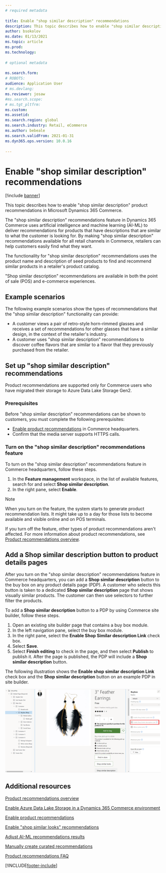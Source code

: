 ```yaml
---
# required metadata

title: Enable "shop similar description" recommendations
description: This topic describes how to enable "shop similar description" product recommendations in Microsoft Dynamics 365 Commerce.
author: bsokolov
ms.date: 01/13/2021
ms.topic: article
ms.prod: 
ms.technology: 

# optional metadata

ms.search.form: 
# ROBOTS: 
audience: Application User
# ms.devlang: 
ms.reviewer: josaw
#ms.search.scope: 
# ms.tgt_pltfrm: 
ms.custom: 
ms.assetid: 
ms.search.region: global
ms.search.industry: Retail, eCommerce
ms.author: bebeale
ms.search.validFrom: 2021-01-31
ms.dyn365.ops.version: 10.0.16

---
```


# Enable "shop similar description" recommendations

[!include [banner](includes/banner.md)]

This topic describes how to enable "shop similar description" product recommendations in Microsoft Dynamics 365 Commerce.

The "shop similar description" recommendations feature in Dynamics 365 Commerce uses artificial intelligence and machine learning (AI-ML) to deliver recommendations for products that have descriptions that are similar to what the customer is looking for. By making "shop similar description" recommendations available for all retail channels in Commerce, retailers can help customers easily find what they want.

The functionality for "shop similar description" recommendations uses the product name and description of seed products to find and recommend similar products in a retailer's product catalog.

"Shop similar description" recommendations are available in both the point of sale (POS) and e-commerce experiences.

## Example scenarios

The following example scenarios show the types of recommendations that the "shop similar description" functionality can provide:

- A customer views a pair of retro-style horn-rimmed glasses and receives a set of recommendations for other glasses that have a similar design, in the context of the retailer's industry.
- A customer uses "shop similar description" recommendations to discover coffee flavors that are similar to a flavor that they previously purchased from the retailer.

## Set up "shop similar description" recommendations

Product recommendations are supported only for Commerce users who have migrated their storage to Azure Data Lake Storage Gen2.

### Prerequisites

Before "shop similar description" recommendations can be shown to customers, you must complete the following prerequisites:

- [Enable product recommendations](enable-product-recommendations.md) in Commerce headquarters.
- Confirm that the media server supports HTTPS calls.

### Turn on the "shop similar description" recommendations feature

To turn on the "shop similar description" recommendations feature in Commerce headquarters, follow these steps.

1. In the **Feature management** workspace, in the list of available features, search for and select **Shop similar description**.
1. In the right pane, select **Enable**.

> [!NOTE]
> When you turn on the feature, the system starts to generate product recommendation lists. It might take up to a day for those lists to become available and visible online and on POS terminals.
>
> If you turn off the feature, other types of product recommendations aren't affected. For more information about product recommendations, see [Product recommendations overview](product-recommendations.md).

## Add a Shop similar description button to product details pages

After you turn on the "shop similar description" recommendations feature in Commerce headquarters, you can add a **Shop similar description** button to the buy box on any product details page (PDP). A customer who selects this button is taken to a dedicated **Shop similar description** page that shows visually similar products. The customer can then use selectors to further filter the products.

To add a **Shop similar description** button to a PDP by using Commerce site builder, follow these steps.

1. Open an existing site builder page that contains a buy box module.
1. In the left navigation pane, select the buy box module.
1. In the right pane, select the **Enable Shop Similar description Link** check box.
1. Select **Save**.
1. Select **Finish editing** to check in the page, and then select **Publish** to publish it. After the page is published, the PDP will include a **Shop similar description** button.

The following illustration shows the **Enable shop similar description Link** check box and the **Shop similar description** button on an example PDP in site builder.

![Enable shop similar description Link check box and Shop similar description button on a PDP in site builder](./media/ter_site_builder_buybox_button.png)

## Additional resources

[Product recommendations overview](product-recommendations.md)

[Enable Azure Data Lake Storage in a Dynamics 365 Commerce environment](enable-adls-environment.md)

[Enable product recommendations](enable-product-recommendations.md)

[Enable "shop similar looks" recommendations](shop-similar-looks.md)

[Adjust AI-ML recommendations results](modify-product-recommendation-results.md)

[Manually create curated recommendations](create-editorial-recommendation-lists.md)

[Product recommendations FAQ](faq-recommendations.md)


[!INCLUDE[footer-include](../includes/footer-banner.md)]